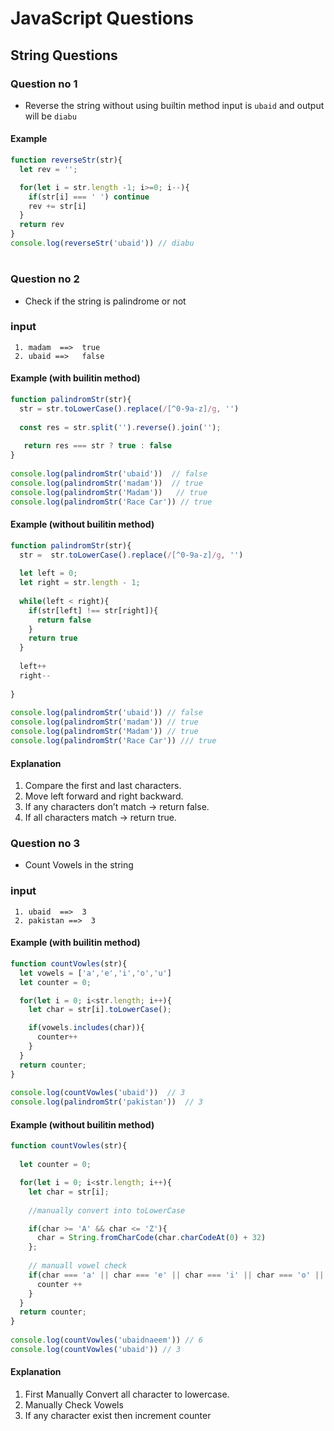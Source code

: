 # JavaScript Questions 



## String Questions 

### Question no 1
- Reverse the string without using builtin method 
input is ```ubaid``` and output will be ```diabu```


#### Example
```javascript
function reverseStr(str){
  let rev = ''; 

  for(let i = str.length -1; i>=0; i--){
    if(str[i] === ' ') continue
    rev += str[i]
  }
  return rev 
}
console.log(reverseStr('ubaid')) // diabu
```
#
 

### Question no 2
-  Check if the string is palindrome or not
  
  ### input 
  ``` 
   1. madam  ==>  true
   2. ubaid ==>   false
  ```

#### Example (with builitin method)
```javascript
function palindromStr(str){
  str = str.toLowerCase().replace(/[^0-9a-z]/g, '')
  
  const res = str.split('').reverse().join('');
   
   return res === str ? true : false
}
  
console.log(palindromStr('ubaid'))  // false
console.log(palindromStr('madam'))  // true
console.log(palindromStr('Madam'))   // true
console.log(palindromStr('Race Car')) // true
```

#### Example (without builitin method)
```javascript
function palindromStr(str){
  str =  str.toLowerCase().replace(/[^0-9a-z]/g, '') 
  
  let left = 0;
  let right = str.length - 1; 
  
  while(left < right){
    if(str[left] !== str[right]){
      return false
    }
    return true
  }
  
  left++
  right-- 
  
}
  
console.log(palindromStr('ubaid')) // false
console.log(palindromStr('madam')) // true
console.log(palindromStr('Madam')) // true
console.log(palindromStr('Race Car')) /// true

```

#### Explanation
1. Compare the first and last characters.
2. Move left forward and right backward.
3. If any characters don’t match → return false.
4. If all characters match → return true.



### Question no 3
-  Count Vowels in the string
  
  ### input 
  ``` 
   1. ubaid  ==>  3
   2. pakistan ==>  3 
  ```

#### Example (with builitin method)
```javascript
function countVowles(str){
  let vowels = ['a','e','i','o','u']
  let counter = 0; 

  for(let i = 0; i<str.length; i++){
    let char = str[i].toLowerCase(); 

    if(vowels.includes(char)){
      counter++
    }
  }
  return counter;
}
  
console.log(countVowles('ubaid'))  // 3
console.log(palindromStr('pakistan'))  // 3

```

#### Example (without builitin method)
```javascript
function countVowles(str){
 
  let counter = 0; 

  for(let i = 0; i<str.length; i++){
    let char = str[i]; 
    
    //manually convert into toLowerCase

    if(char >= 'A' && char <= 'Z'){
      char = String.fromCharCode(char.charCodeAt(0) + 32) 
    }; 
    
    // manuall vowel check 
    if(char === 'a' || char === 'e' || char === 'i' || char === 'o' || char === 'u'){
      counter ++
    }
  }
  return counter;
}
  
console.log(countVowles('ubaidnaeem')) // 6
console.log(countVowles('ubaid')) // 3
```

#### Explanation
1. First Manually Convert all character to lowercase.
2. Manually Check Vowels
3. If any character exist then increment counter


